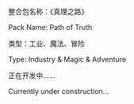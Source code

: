 整合包名称：《真理之路》

Pack Name: Path of Truth



类型：工业、魔法、冒险

Type: Industry & Magic & Adventure


正在开发中……

Currently under construction...